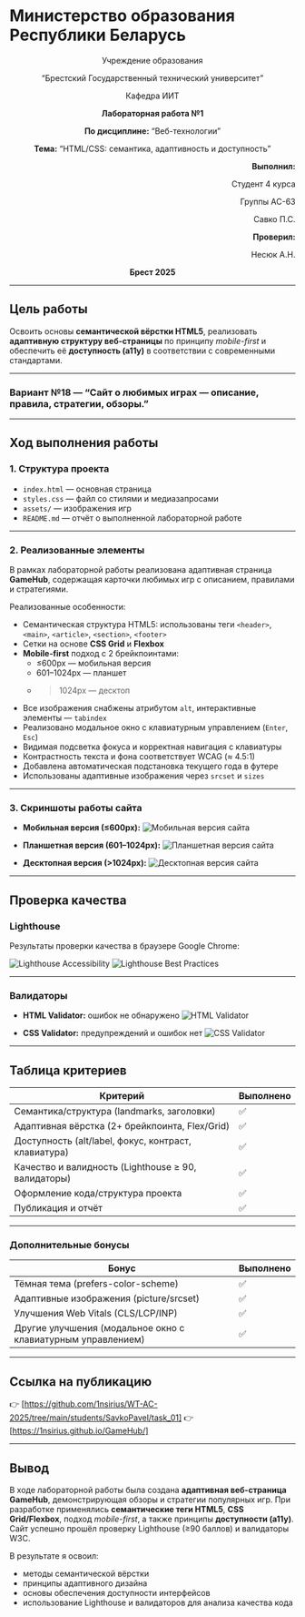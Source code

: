 # Министерство образования Республики Беларусь

<p align="center">Учреждение образования</p>
<p align="center">“Брестский Государственный технический университет”</p>
<p align="center">Кафедра ИИТ</p>

<p align="center"><strong>Лабораторная работа №1</strong></p>
<p align="center"><strong>По дисциплине:</strong> “Веб-технологии”</p>
<p align="center"><strong>Тема:</strong> “HTML/CSS: семантика, адаптивность и доступность”</p>

<p align="right"><strong>Выполнил:</strong></p>
<p align="right">Студент 4 курса</p>
<p align="right">Группы АС-63</p>
<p align="right">Савко П.С.</p>
<p align="right"><strong>Проверил:</strong></p>
<p align="right">Несюк А.Н.</p>

<p align="center"><strong>Брест 2025</strong></p>

---

## Цель работы

Освоить основы **семантической вёрстки HTML5**, реализовать **адаптивную структуру веб-страницы** по принципу *mobile-first* и обеспечить её **доступность (a11y)** в соответствии с современными стандартами.

---

### Вариант №18 — “Сайт о любимых играх — описание, правила, стратегии, обзоры.”

---

## Ход выполнения работы

### 1. Структура проекта

- `index.html` — основная страница
- `styles.css` — файл со стилями и медиазапросами
- `assets/` — изображения игр
- `README.md` — отчёт о выполненной лабораторной работе

---

### 2. Реализованные элементы

В рамках лабораторной работы реализована адаптивная страница **GameHub**, содержащая карточки любимых игр с описанием, правилами и стратегиями.

Реализованные особенности:
- Семантическая структура HTML5: использованы теги `<header>`, `<main>`, `<article>`, `<section>`, `<footer>`
- Сетки на основе **CSS Grid** и **Flexbox**
- **Mobile-first** подход с 2 брейкпоинтами:
  - ≤600px — мобильная версия
  - 601–1024px — планшет
  - >1024px — десктоп
- Все изображения снабжены атрибутом `alt`, интерактивные элементы — `tabindex`
- Реализовано модальное окно с клавиатурным управлением (`Enter`, `Esc`)
- Видимая подсветка фокуса и корректная навигация с клавиатуры
- Контрастность текста и фона соответствует WCAG (≈ 4.5:1)
- Добавлена автоматическая подстановка текущего года в футере
- Использованы адаптивные изображения через `srcset` и `sizes`

---

### 3. Скриншоты работы сайта

- **Мобильная версия (≤600px):**
![Мобильная версия сайта](img/mobile.jpg "Мобильная версия GameHub")

- **Планшетная версия (601–1024px):**
![Планшетная версия сайта](img/tablet.jpg "Планшетная версия GameHub")

- **Десктопная версия (>1024px):**
![Десктопная версия сайта](img/desktop.jpg "Десктопная версия GameHub")

---

## Проверка качества

### Lighthouse

Результаты проверки качества в браузере Google Chrome:

![Lighthouse Accessibility](img/lighthouse_accessibility.jpg "Lighthouse Accessibility")
![Lighthouse Best Practices](img/lighthouse_best_practices.jpg "Lighthouse Best Practices")

---

### Валидаторы

- **HTML Validator:** ошибок не обнаружено
![HTML Validator](img/html_validator.jpg "HTML Validator")

- **CSS Validator:** предупреждений и ошибок нет
![CSS Validator](img/css_validator.jpg "CSS Validator")

---

## Таблица критериев

| Критерий                                             | Выполнено |
|------------------------------------------------------|-----------|
| Семантика/структура (landmarks, заголовки)          | ✅        |
| Адаптивная вёрстка (2+ брейкпоинта, Flex/Grid)      | ✅        |
| Доступность (alt/label, фокус, контраст, клавиатура)| ✅        |
| Качество и валидность (Lighthouse ≥ 90, валидаторы) | ✅        |
| Оформление кода/структура проекта                   | ✅        |
| Публикация и отчёт                                   | ✅        |

---

### Дополнительные бонусы

| Бонус                                                       | Выполнено |
|-------------------------------------------------------------|-----------|
| Тёмная тема (prefers-color-scheme)                          | ✅        |
| Адаптивные изображения (picture/srcset)                     | ✅        |
| Улучшения Web Vitals (CLS/LCP/INP)                          | ✅        |
| Другие улучшения (модальное окно с клавиатурным управлением)| ✅        |

---

## Ссылка на публикацию

👉 [https://github.com/1nsirius/WT-AC-2025/tree/main/students/SavkoPavel/task_01]
👉 [https://1nsirius.github.io/GameHub/]

---

## Вывод

В ходе лабораторной работы была создана **адаптивная веб-страница GameHub**, демонстрирующая обзоры и стратегии популярных игр.
При разработке применялись **семантические теги HTML5**, **CSS Grid/Flexbox**, подход *mobile-first*, а также принципы **доступности (a11y)**.
Сайт успешно прошёл проверку Lighthouse (≥90 баллов) и валидаторы W3C.

В результате я освоил:
- методы семантической вёрстки
- принципы адаптивного дизайна
- основы обеспечения доступности интерфейсов
- использование Lighthouse и валидаторов для анализа качества кода
